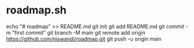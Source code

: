 # roadmap.sh
echo "# roadmap" >> README.md
git init
git add README.md
git commit -m "first commit"
git branch -M main
git remote add origin https://github.com/niswandi/roadmap.git
git push -u origin main
